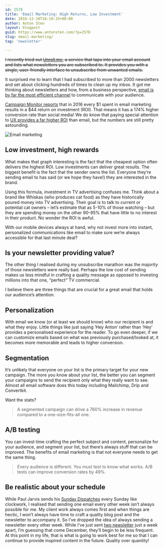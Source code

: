 ```yaml
---
id: 2578
title: 'Email Marketing: High Returns, Low Investment'
date: 2016-12-10T16:19:33+00:00
author: Anton Sten
layout: blogpost
guid: https://www.antonsten.com/?p=2578
slug: email-marketing/
tag: 'newsletter'

---
```

~~I recently tried out <a href="https://unroll.me" target="_blank">Unroll.me</a>, a service that taps into your email account and lists what newsletters you are subscribed to. It provides you with a single, user-friendly interface to unsubscribe from unwanted emails.~~

It surprised me to learn that I had subscribed to more than 2000 newsletters and set about clicking hundreds of times to clean up my inbox. It got me thinking about newsletters and how, from a business perspective, <a href="https://www.campaignmonitor.com/resources/guides/email-marketing-new-rules/" target="_blank">email is by far the most efficient channel</a> to communicate with your audience.

<a href="https://www.campaignmonitor.com/company/annual-report/2016/" target="_blank">Campaign Monitor reports</a> that in 2016 every $1 spent in email marketing results in a $44 return on investment (ROI). That means it has a 174% higher conversion rate than social media! We do know that paying special attention to <a href="https://www.antonsten.com/why-user-experiences-matter/" target="_blank">UX provides a far higher ROI</a> than email, but the numbers are still pretty astounding.

![Email marketing](../images/Screen-Shot-2016-12-10-at-15.10.58.png)

## Low investment, high rewards

What makes that graph interesting is the fact that the cheapest option often delivers the highest ROI. Low investments can deliver great results. The biggest benefit is the fact that the sender owns the list. Everyone they’re sending email to has said (or we hope they have!) they are interested in the brand.

Using this formula, investment in TV advertising confuses me. Think about a brand like Whiskas (who produces cat food) as they have historically poured money into TV advertising. Their goal is to talk to current or potential cat owners &#8211; let’s estimate that as 5-10% of those watching &#8211; but they are spending money on the other 90-95% that have little to no interest in their product. No wonder the ROI is awful.

With our mobile devices always at hand, why not invest more into instant, personalized communications like email to make sure we’re always accessible for that last minute deal?

## Is your newsletter providing value?

The other thing I realised during my unsubscribe marathon was the majority of those newsletters were really bad. Perhaps the low cost of sending makes us less mindful in crafting a quality message as opposed to investing millions into that one, “perfect” TV commercial.

I believe there are three things that are crucial for a great email that holds our audience’s attention:

## Personalization

With email we know (or at least we should know) who our recipient is and what they enjoy. Little things like just saying ‘Hey Anton’ rather than ‘Hey’ provides a personalised experience for the reader. To go even deeper, if we can customize emails based on what was previously purchased/looked at, it becomes more memorable and leads to higher conversion.

## Segmentation

It’s unlikely that everyone on your list is the primary target for your new campaign. The more you know about your list, the better you can segment your campaigns to send the recipient only what they really want to see. Almost all email software does this today including Mailchimp, Drip and Convertkit.

Want the stats?

> A segmented campaign can drive a 760% increase in revenue compared to a one-size-fits-all one.

## A/B testing

You can invest time crafting the perfect subject and content, personalize for your audience, and segment your list, but there’s always stuff that can be improved. The benefits of email marketing is that not everyone needs to get the same thing.

> Every audience is different. You must test to know what works. A/B tests can improve conversion rates by 49%.

## Be realistic about your schedule

While Paul Jarvis sends his <a href="https://pjrvs.com" target="_blank">Sunday Dispatches</a> every Sunday like clockwork, I realised that sending one email every other week isn’t always possible for me. My client work always comes first and when things are hectic, I won’t always have time to craft a quality blog post and the newsletter to accompany it. So I’ve dropped the idea of always sending a newsletter every other week. While I’ve just sent <a href="https://www.antonsten.com/newsletter/" target="_blank">two newsletter</a> just a week apart, I’m guessing that come December, they’ll begin to be less frequent. At this point in my life, that is what is going to work best for me so that I can continue to provide inspired content in the future. Quality over quantity!
